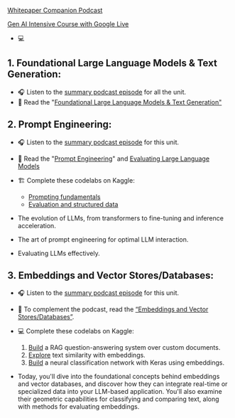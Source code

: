 [Whitepaper Companion Podcast](https://youtube.com/playlist?list=PLqFaTIg4myu_yKJpvF8WE2JfaG5kGuvoE&si=_GDz2GWD57pS2cOg)

[Gen AI Intensive Course with Google Live](https://youtube.com/playlist?list=PLqFaTIg4myu-lbBTrUpoQQIzZZxvrOaP5&si=iyUSv3USuEF-ysfc)


- 💻 

## 1. Foundational Large Language Models & Text Generation:
- 🎧 Listen to the [summary podcast episode](https://www.youtube.com/watch?v=Na3O4Pkbp-U) for all the unit. 
- 📖 Read the "[Foundational Large Language Models & Text Generation"](https://github.com/helloboyn/GenAI-Workout/blob/main/GenAI-Kaggle/Foundational%20Large%20Language%20Models%20%26%20Text%20Generation.pdf)

## 2. Prompt Engineering:
- 🎧 Listen to the [summary podcast episode](https://www.youtube.com/watch?v=CFtX0ZyLSAY) for this unit.
- 📖 Read the "[Prompt Engineering](https://github.com/helloboyn/GenAI-Workout/blob/main/GenAI-Kaggle/Prompt%20Engineering.pdf)" and [Evaluating Large Language Models](https://github.com/helloboyn/GenAI-Workout/blob/main/GenAI-Kaggle/Evaluating%20LLM%20Principles%20Approaches%20and%20Applications.pdf)
- 🏗️ Complete these codelabs on Kaggle:
  - [Prompting fundamentals](https://github.com/helloboyn/GenAI-Workout/blob/main/GenAI-Kaggle/prompting-fundamentals.ipynb)
  - [Evaluation and structured data](https://github.com/helloboyn/GenAI-Workout/blob/main/GenAI-Kaggle/evaluation-and-structured-output.ipynb)

- The evolution of LLMs, from transformers to fine-tuning and inference acceleration.
- The art of prompt engineering for optimal LLM interaction.
- Evaluating LLMs effectively.


## 3. Embeddings and Vector Stores/Databases:

- 🎧 Listen to the [summary podcast episode](youtube.com/watch?v=xCAVsst6WJ8) for this unit.
- 📄 To complement the podcast, read the [“Embeddings and Vector Stores/Databases”](https://github.com/helloboyn/GenAI-Workout/blob/main/GenAI-Kaggle/Embeddings%20%26%20Vector%20Stores.pdf).
- 💻 Complete these codelabs on Kaggle:
  1. [Build](https://github.com/helloboyn/GenAI-Workout/blob/main/GenAI-Kaggle/document-q-a-with-rag.ipynb) a RAG question-answering system over custom documents.
  2. [Explore](https://github.com/helloboyn/GenAI-Workout/blob/main/GenAI-Kaggle/embeddings-and-similarity-scores.ipynb) text similarity with embeddings.
  3. [Build](https://github.com/helloboyn/GenAI-Workout/blob/main/GenAI-Kaggle/classifying-embeddings-with-keras.ipynb) a neural classification network with Keras using embeddings.


- Today, you'll dive into the foundational concepts behind embeddings and vector databases, and discover how they can integrate real-time or specialized data into your LLM-based application. You'll also examine their geometric capabilities for classifying and comparing text, along with methods for evaluating embeddings.

